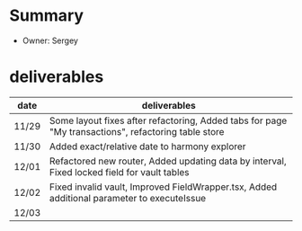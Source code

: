 # Summary
* Owner: Sergey

# deliverables
| date  | deliverables |
|--- | ---|
| 11/29  | Some layout fixes after refactoring, Added tabs for page "My transactions", refactoring table store |
| 11/30  | Added exact/relative date to harmony explorer |
| 12/01  | Refactored new router, Added updating data by interval, Fixed locked field for vault tables |
| 12/02  | Fixed invalid vault, Improved FieldWrapper.tsx, Added additional parameter to executeIssue |
| 12/03  |  |